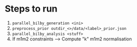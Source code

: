 # Steps to run
1. `parallel_bilby_generation <ini>`
2. `preprocess_prior outdir_<>/data/<label>_prior.json`
3. `parallel_bilby_analysis <stuff>`
4. If m1m2 constraints --> Compute "k" m1m2 normalisation 
